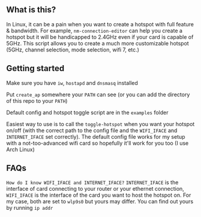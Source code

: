 ## What is this?

In Linux, it can be a pain when you want to create a hotspot with full feature & bandwidth. For example, `nm-connection-editor` can help you create a hotspot but it will be handicapped to 2.4GHz even if your card is capable of 5GHz. This script allows you to create a much more customizable hotspot (5GHz, channel selection, mode selection, wifi 7, etc.)

## Getting started

Make sure you have `iw`, `hostapd` and `dnsmasq` installed

Put `create_ap` somewhere your `PATH` can see (or you can add the directory of this repo to your `PATH`)

Default config and hotspot toggle script are in the `examples` folder

Easiest way to use is to call the `toggle-hotspot` when you want your hotspot on/off (with the correct path to the config file and the `WIFI_IFACE` and `INTERNET_IFACE` set correctly). The default config file works for my setup with a not-too-advanced wifi card so hopefully it'll work for you too (I use Arch Linux)

## FAQs

`How do I know WIFI_IFACE and INTERNET_IFACE?`
`INTERNET_IFACE` is the interface of card connecting to your router or your ethernet connection, `WIFI_IFACE` is the interface of the card you want to host the hotspot on. For my case, both are set to `wlp9s0` but yours may differ. You can find out yours by running `ip addr`